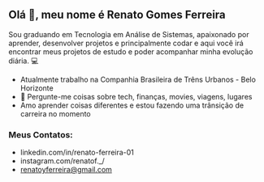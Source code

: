 ## Olá 👋, meu nome é Renato Gomes Ferreira

Sou graduando em Tecnologia em Análise de Sistemas, apaixonado por aprender, desenvolver projetos e principalmente codar e aqui você irá encontrar meus projetos de estudo e poder acompanhar minha evolução diária. 💻

* Atualmente trabalho na Companhia Brasileira de Trêns Urbanos - Belo Horizonte
* 💬 Pergunte-me coisas sobre tech, finanças, movies, viagens, lugares
* Amo aprender coisas diferentes e estou fazendo uma trânsição de carreira no momento
### Meus Contatos:
* linkedin.com/in/renato-ferreira-01
* instagram.com/renatof._/  
* renatoyferreira@gmail.com
<!--
**RenatoGFerreira/RenatoGFerreira** is a ✨ _special_ ✨ repository because its `README.md` (this file) appears on your GitHub profile.

Here are some ideas to get you started:

- 🔭 I’m currently working on ...
- 🌱 I’m currently learning ...
- 👯 I’m looking to collaborate on ...
- 🤔 I’m looking for help with ...
- 💬 Ask me about ...
- 📫 How to reach me: ...
- 😄 Pronouns: ...
- ⚡ Fun fact: ...
-->
